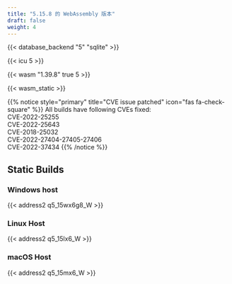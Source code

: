 ```yaml
---
title: "5.15.8 的 WebAssembly 版本"
draft: false
weight: 4
---
```


{{< database_backend "5" "sqlite" >}}

{{< icu 5 >}}

{{< wasm "1.39.8" true 5 >}}

{{< wasm_static >}}

{{% notice style="primary" title="CVE issue patched" icon="fas fa-check-square" %}}
All builds have following CVEs fixed:  
CVE-2022-25255  
CVE-2022-25643  
CVE-2018-25032  
CVE-2022-27404-27405-27406  
CVE-2022-37434
{{% /notice %}}

## Static Builds

### Windows host

{{< address2 q5_15wx6g8_W >}}

### Linux Host

{{< address2 q5_15lx6_W >}}

### macOS Host

{{< address2 q5_15mx6_W >}}
